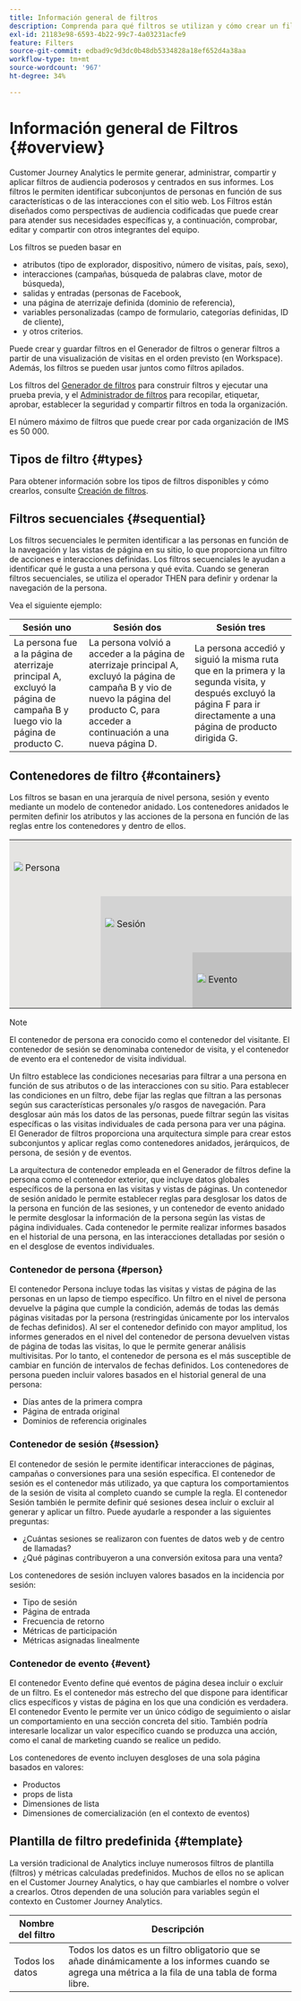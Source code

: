 ```yaml
---
title: Información general de filtros
description: Comprenda para qué filtros se utilizan y cómo crear un filtro simple.
exl-id: 21183e98-6593-4b22-99c7-4a03231acfe9
feature: Filters
source-git-commit: edbad9c9d3dc0b48db5334828a18ef652d4a38aa
workflow-type: tm+mt
source-wordcount: '967'
ht-degree: 34%

---
```



# Información general de Filtros {#overview}

Customer Journey Analytics le permite generar, administrar, compartir y aplicar filtros de audiencia poderosos y centrados en sus informes. Los filtros le permiten identificar subconjuntos de personas en función de sus características o de las interacciones con el sitio web. Los Filtros están diseñados como perspectivas de audiencia codificadas que puede crear para atender sus necesidades específicas y, a continuación, comprobar, editar y compartir con otros integrantes del equipo.

Los filtros se pueden basar en

- atributos (tipo de explorador, dispositivo, número de visitas, país, sexo),
- interacciones (campañas, búsqueda de palabras clave, motor de búsqueda),
- salidas y entradas (personas de Facebook,
- una página de aterrizaje definida (dominio de referencia),
- variables personalizadas (campo de formulario, categorías definidas, ID de cliente),
- y otros criterios.

Puede crear y guardar filtros en el Generador de filtros o generar filtros a partir de una visualización de visitas en el orden previsto (en Workspace). Además, los filtros se pueden usar juntos como filtros apilados.

Los filtros del [Generador de filtros](/help/components/filters/filter-builder.md) para construir filtros y ejecutar una prueba previa, y el [Administrador de filtros](/help/components/filters/manage-filters.md) para recopilar, etiquetar, aprobar, establecer la seguridad y compartir filtros en toda la organización.

El número máximo de filtros que puede crear por cada organización de IMS es 50 000.

## Tipos de filtro {#types}

Para obtener información sobre los tipos de filtros disponibles y cómo crearlos, consulte [Creación de filtros](/help/components/filters/create-filters.md).

## Filtros secuenciales {#sequential}

Los filtros secuenciales le permiten identificar a las personas en función de la navegación y las vistas de página en su sitio, lo que proporciona un filtro de acciones e interacciones definidas. Los filtros secuenciales le ayudan a identificar qué le gusta a una persona y qué evita. Cuando se generan filtros secuenciales, se utiliza el operador THEN para definir y ordenar la navegación de la persona.

Vea el siguiente ejemplo:

<!--![](assets/sequential_fil.png)-->

| Sesión uno | Sesión dos | Sesión tres |
| --- | --- | --- |
| La persona fue a la página de aterrizaje principal A, excluyó la página de campaña B y luego vio la página de producto C. | La persona volvió a acceder a la página de aterrizaje principal A, excluyó la página de campaña B y vio de nuevo la página del producto C, para acceder a continuación a una nueva página D. | La persona accedió y siguió la misma ruta que en la primera y la segunda visita, y después excluyó la página F para ir directamente a una página de producto dirigida G. |

## Contenedores de filtro {#containers}

Los filtros se basan en una jerarquía de nivel persona, sesión y evento mediante un modelo de contenedor anidado. Los contenedores anidados le permiten definir los atributos y las acciones de la persona en función de las reglas entre los contenedores y dentro de ellos.


<table style="table-layout: fixed; border: none;">

<tr>
<td style="background-color: #E5E4E2;" colspan="3" width="200" height="100"><img src="https://spectrum.adobe.com/static/icons/workflow_18/Smock_User_18_N.svg"/> Persona</td>
</tr>

<tr>
<td style="background-color: #E5E4E2;" width="200"></td>
<td style="background-color: #D3D3D3;" colspan="2" width="200" height="100"><img src="https://spectrum.adobe.com/static/icons/workflow_18/Smock_Visit_18_N.svg"/> Sesión</td>
</tr>

<tr>
<td style="background-color: #E5E4E2;" width="200" height="100"></td>
<td style="background-color: #D3D3D3;" width="200" height="100"></td>
<td style="background-color: #C0C0C0;" width="200" height="100" colspan="1"><img src="https://spectrum.adobe.com/static/icons/workflow_18/Smock_Events_18_N.svg"/> Evento</td>
</tr>
</table>

>[!NOTE]
>El contenedor de persona era conocido como el contenedor del visitante. El contenedor de sesión se denominaba contenedor de visita, y el contenedor de evento era el contenedor de visita individual.

Un filtro establece las condiciones necesarias para filtrar a una persona en función de sus atributos o de las interacciones con su sitio. Para establecer las condiciones en un filtro, debe fijar las reglas que filtran a las personas según sus características personales y/o rasgos de navegación. Para desglosar aún más los datos de las personas, puede filtrar según las visitas específicas o las visitas individuales de cada persona para ver una página. El Generador de filtros proporciona una arquitectura simple para crear estos subconjuntos y aplicar reglas como contenedores anidados, jerárquicos, de persona, de sesión y de eventos.

La arquitectura de contenedor empleada en el Generador de filtros define la persona como el contenedor exterior, que incluye datos globales específicos de la persona en las visitas y vistas de páginas. Un contenedor de sesión anidado le permite establecer reglas para desglosar los datos de la persona en función de las sesiones, y un contenedor de evento anidado le permite desglosar la información de la persona según las vistas de página individuales. Cada contenedor le permite realizar informes basados en el historial de una persona, en las interacciones detalladas por sesión o en el desglose de eventos individuales.

### Contenedor de persona {#person}

El contenedor Persona incluye todas las visitas y vistas de página de las personas en un lapso de tiempo específico. Un filtro en el nivel de persona devuelve la página que cumple la condición, además de todas las demás páginas visitadas por la persona (restringidas únicamente por los intervalos de fechas definidos). Al ser el contenedor definido con mayor amplitud, los informes generados en el nivel del contenedor de persona devuelven vistas de página de todas las visitas, lo que le permite generar análisis multivisitas. Por lo tanto, el contenedor de persona es el más susceptible de cambiar en función de intervalos de fechas definidos.
Los contenedores de persona pueden incluir valores basados en el historial general de una persona:

- Días antes de la primera compra
- Página de entrada original
- Dominios de referencia originales

### Contenedor de sesión {#session}

El contenedor de sesión le permite identificar interacciones de páginas, campañas o conversiones para una sesión específica. El contenedor de sesión es el contenedor más utilizado, ya que captura los comportamientos de la sesión de visita al completo cuando se cumple la regla. El contenedor Sesión también le permite definir qué sesiones desea incluir o excluir al generar y aplicar un filtro. Puede ayudarle a responder a las siguientes preguntas:

- ¿Cuántas sesiones se realizaron con fuentes de datos web y de centro de llamadas?
- ¿Qué páginas contribuyeron a una conversión exitosa para una venta?

Los contenedores de sesión incluyen valores basados en la incidencia por sesión:

- Tipo de sesión
- Página de entrada
- Frecuencia de retorno
- Métricas de participación
- Métricas asignadas linealmente

### Contenedor de evento {#event}

El contenedor Evento define qué eventos de página desea incluir o excluir de un filtro. Es el contenedor más estrecho del que dispone para identificar clics específicos y vistas de página en los que una condición es verdadera. El contenedor Evento le permite ver un único código de seguimiento o aislar un comportamiento en una sección concreta del sitio. También podría interesarle localizar un valor específico cuando se produzca una acción, como el canal de marketing cuando se realice un pedido.

Los contenedores de evento incluyen desgloses de una sola página basados en valores:

- Productos
- props de lista
- Dimensiones de lista
- Dimensiones de comercialización (en el contexto de eventos)

## Plantilla de filtro predefinida {#template}

La versión tradicional de Analytics incluye numerosos filtros de plantilla (filtros) y métricas calculadas predefinidos. Muchos de ellos no se aplican en el Customer Journey Analytics, o hay que cambiarles el nombre o volver a crearlos. Otros dependen de una solución para variables según el contexto en Customer Journey Analytics.

| Nombre del filtro | Descripción |
| --- | --- |
| Todos los datos | Todos los datos es un filtro obligatorio que se añade dinámicamente a los informes cuando se agrega una métrica a la fila de una tabla de forma libre. |
